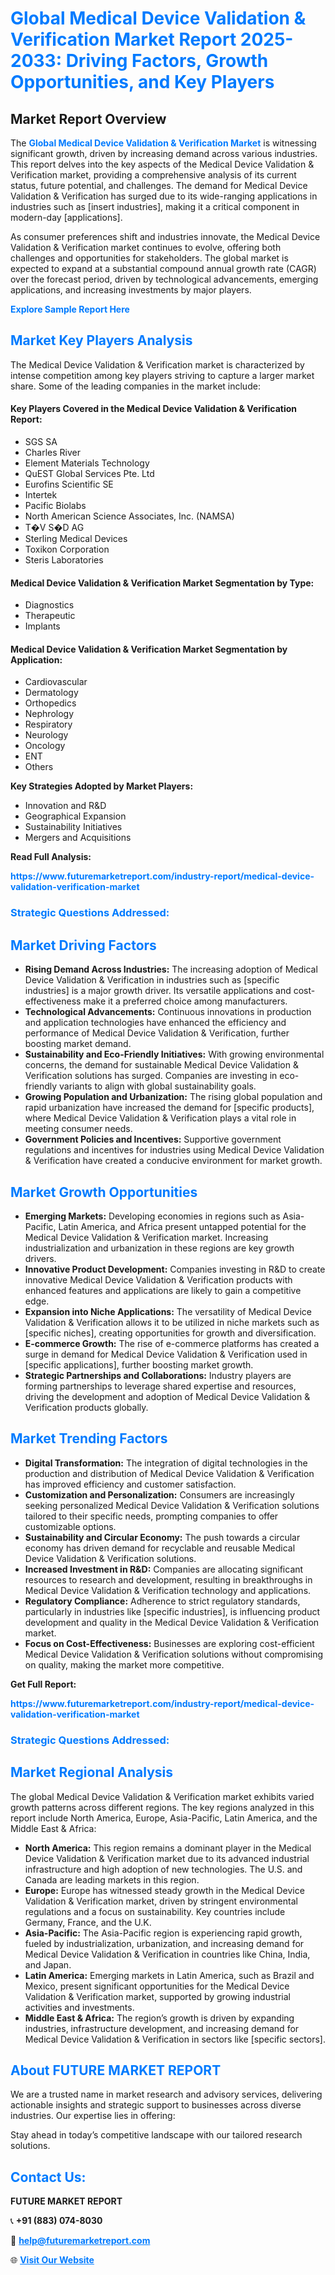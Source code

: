 <h1 style="color: #007BFF;">Global Medical Device Validation & Verification Market Report 2025-2033: Driving Factors, Growth Opportunities, and Key Players</h1>

<section id="overview">
<h2>Market Report Overview</h2>
<p>The <a href="https://www.futuremarketreport.com/industry-report/medical-device-validation-verification-market" style="color: #007BFF; text-decoration: none;"><strong>Global Medical Device Validation & Verification Market</strong></a> is witnessing significant growth, driven by increasing demand across various industries. This report delves into the key aspects of the Medical Device Validation & Verification market, providing a comprehensive analysis of its current status, future potential, and challenges. The demand for Medical Device Validation & Verification has surged due to its wide-ranging applications in industries such as [insert industries], making it a critical component in modern-day [applications].</p>
<p>As consumer preferences shift and industries innovate, the Medical Device Validation & Verification market continues to evolve, offering both challenges and opportunities for stakeholders. The global market is expected to expand at a substantial compound annual growth rate (CAGR) over the forecast period, driven by technological advancements, emerging applications, and increasing investments by major players.</p>
</section>

<section id="overview">
<p><a href="https://www.futuremarketreport.com/request-sample/reportId=78158" style="color: #007BFF; text-decoration: none;"><strong>Explore Sample Report Here</strong></a></p>
</section>

<section id="key-players">
<h2 style="color: #007BFF;">Market Key Players Analysis</h2>
<p>The Medical Device Validation & Verification market is characterized by intense competition among key players striving to capture a larger market share. Some of the leading companies in the market include:</p>
<h4>Key Players Covered in the Medical Device Validation & Verification Report:</h4>
<ul><li>SGS SA</li><li>Charles River</li><li>Element Materials Technology</li><li>QuEST Global Services Pte. Ltd</li><li>Eurofins Scientific SE</li><li>Intertek</li><li>Pacific Biolabs</li><li>North American Science Associates, Inc. (NAMSA)</li><li>T�V S�D AG</li><li>Sterling Medical Devices</li><li>Toxikon Corporation</li><li>Steris Laboratories</li></ul>
<h4>Medical Device Validation & Verification Market Segmentation by Type:</h4>
<ul><li>Diagnostics</li><li>Therapeutic</li><li>Implants</li></ul>

<h4>Medical Device Validation & Verification Market Segmentation by Application:</h4>
<ul><li>Cardiovascular</li><li>Dermatology</li><li>Orthopedics</li><li>Nephrology</li><li>Respiratory</li><li>Neurology</li><li>Oncology</li><li>ENT</li><li>Others</li></ul>
<p><strong>Key Strategies Adopted by Market Players:</strong></p>
<ul>
<li>Innovation and R&D</li>
<li>Geographical Expansion</li>
<li>Sustainability Initiatives</li>
<li>Mergers and Acquisitions</li>
</ul>
</section>

<section>
<p><strong>Read Full Analysis: </strong></p><a href="https://www.futuremarketreport.com/industry-report/medical-device-validation-verification-market" style="color: #007BFF; text-decoration: none;"><strong>https://www.futuremarketreport.com/industry-report/medical-device-validation-verification-market</strong></a>
<h3 style="color: #007BFF;">Strategic Questions Addressed:</h3>
</section>

<section id="driving-factors">
<h2 style="color: #007BFF;">Market Driving Factors</h2>
<ul>
<li><strong>Rising Demand Across Industries:</strong> The increasing adoption of Medical Device Validation & Verification in industries such as [specific industries] is a major growth driver. Its versatile applications and cost-effectiveness make it a preferred choice among manufacturers.</li>
<li><strong>Technological Advancements:</strong> Continuous innovations in production and application technologies have enhanced the efficiency and performance of Medical Device Validation & Verification, further boosting market demand.</li>
<li><strong>Sustainability and Eco-Friendly Initiatives:</strong> With growing environmental concerns, the demand for sustainable Medical Device Validation & Verification solutions has surged. Companies are investing in eco-friendly variants to align with global sustainability goals.</li>
<li><strong>Growing Population and Urbanization:</strong> The rising global population and rapid urbanization have increased the demand for [specific products], where Medical Device Validation & Verification plays a vital role in meeting consumer needs.</li>
<li><strong>Government Policies and Incentives:</strong> Supportive government regulations and incentives for industries using Medical Device Validation & Verification have created a conducive environment for market growth.</li>
</ul>
</section>

<section id="growth-opportunities">
<h2 style="color: #007BFF;">Market Growth Opportunities</h2>
<ul>
<li><strong>Emerging Markets:</strong> Developing economies in regions such as Asia-Pacific, Latin America, and Africa present untapped potential for the Medical Device Validation & Verification market. Increasing industrialization and urbanization in these regions are key growth drivers.</li>
<li><strong>Innovative Product Development:</strong> Companies investing in R&D to create innovative Medical Device Validation & Verification products with enhanced features and applications are likely to gain a competitive edge.</li>
<li><strong>Expansion into Niche Applications:</strong> The versatility of Medical Device Validation & Verification allows it to be utilized in niche markets such as [specific niches], creating opportunities for growth and diversification.</li>
<li><strong>E-commerce Growth:</strong> The rise of e-commerce platforms has created a surge in demand for Medical Device Validation & Verification used in [specific applications], further boosting market growth.</li>
<li><strong>Strategic Partnerships and Collaborations:</strong> Industry players are forming partnerships to leverage shared expertise and resources, driving the development and adoption of Medical Device Validation & Verification products globally.</li>
</ul>
</section>

<section id="trending-factors">
<h2 style="color: #007BFF;">Market Trending Factors</h2>
<ul>
<li><strong>Digital Transformation:</strong> The integration of digital technologies in the production and distribution of Medical Device Validation & Verification has improved efficiency and customer satisfaction.</li>
<li><strong>Customization and Personalization:</strong> Consumers are increasingly seeking personalized Medical Device Validation & Verification solutions tailored to their specific needs, prompting companies to offer customizable options.</li>
<li><strong>Sustainability and Circular Economy:</strong> The push towards a circular economy has driven demand for recyclable and reusable Medical Device Validation & Verification solutions.</li>
<li><strong>Increased Investment in R&D:</strong> Companies are allocating significant resources to research and development, resulting in breakthroughs in Medical Device Validation & Verification technology and applications.</li>
<li><strong>Regulatory Compliance:</strong> Adherence to strict regulatory standards, particularly in industries like [specific industries], is influencing product development and quality in the Medical Device Validation & Verification market.</li>
<li><strong>Focus on Cost-Effectiveness:</strong> Businesses are exploring cost-efficient Medical Device Validation & Verification solutions without compromising on quality, making the market more competitive.</li>
</ul>
</section>

<section>
<p><strong>Get Full Report: </strong></p><a href="https://www.futuremarketreport.com/industry-report/medical-device-validation-verification-market" style="color: #007BFF; text-decoration: none;"><strong>https://www.futuremarketreport.com/industry-report/medical-device-validation-verification-market</strong></a>
<h3 style="color: #007BFF;">Strategic Questions Addressed:</h3>
</section>


<section id="regional-analysis">
<h2 style="color: #007BFF;">Market Regional Analysis</h2>
<p>The global Medical Device Validation & Verification market exhibits varied growth patterns across different regions. The key regions analyzed in this report include North America, Europe, Asia-Pacific, Latin America, and the Middle East & Africa:</p>
<ul>
<li><strong>North America:</strong> This region remains a dominant player in the Medical Device Validation & Verification market due to its advanced industrial infrastructure and high adoption of new technologies. The U.S. and Canada are leading markets in this region.</li>
<li><strong>Europe:</strong> Europe has witnessed steady growth in the Medical Device Validation & Verification market, driven by stringent environmental regulations and a focus on sustainability. Key countries include Germany, France, and the U.K.</li>
<li><strong>Asia-Pacific:</strong> The Asia-Pacific region is experiencing rapid growth, fueled by industrialization, urbanization, and increasing demand for Medical Device Validation & Verification in countries like China, India, and Japan.</li>
<li><strong>Latin America:</strong> Emerging markets in Latin America, such as Brazil and Mexico, present significant opportunities for the Medical Device Validation & Verification market, supported by growing industrial activities and investments.</li>
<li><strong>Middle East & Africa:</strong> The region’s growth is driven by expanding industries, infrastructure development, and increasing demand for Medical Device Validation & Verification in sectors like [specific sectors].</li>
</ul>
</section>

<footer>
<h2 style="color: #007BFF;">About FUTURE MARKET REPORT</h2>
<p>We are a trusted name in market research and advisory services, delivering actionable insights and strategic support to businesses across diverse industries. Our expertise lies in offering:</p>

<p>Stay ahead in today’s competitive landscape with our tailored research solutions.</p>

<h2 style="color: #007BFF;">Contact Us:</h2>
<p><strong>FUTURE MARKET REPORT</strong></p>
<p>📞 <strong>+91 (883) 074-8030</strong></p>
<p>📧 <strong><a href="mailto:help@futuremarketreport.com" style="color: #007BFF;">help@futuremarketreport.com</a></strong></p>
<p>🌐 <strong><a href="https://www.futuremarketreport.com/" style="color: #007BFF;">Visit Our Website</a></strong></p>
</footer>